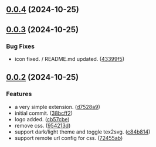 ## [0.0.4](https://github.com/mathedu4all/mmarked-vscode-extension/compare/v0.0.3...v0.0.4) (2024-10-25)



## [0.0.3](https://github.com/mathedu4all/mmarked-vscode-extension/compare/v0.0.2...v0.0.3) (2024-10-25)


### Bug Fixes

* icon fixed. / README.md updated. ([43399f5](https://github.com/mathedu4all/mmarked-vscode-extension/commit/43399f5a22f6e3e6e24acd8b434a9bad9541601e))



## [0.0.2](https://github.com/mathedu4all/mmarked-vscode-extension/compare/38bcff299b65c4e8884f84dde14aaca62c8617ba...v0.0.2) (2024-10-25)


### Features

* a very simple extension. ([d7528a9](https://github.com/mathedu4all/mmarked-vscode-extension/commit/d7528a91f49ee52b15bcf716c8ff6ceed905abcc))
* initial commit. ([38bcff2](https://github.com/mathedu4all/mmarked-vscode-extension/commit/38bcff299b65c4e8884f84dde14aaca62c8617ba))
* logo added. ([cb57cbe](https://github.com/mathedu4all/mmarked-vscode-extension/commit/cb57cbe42395eed73f09104f64147d9f88dea32f))
* remove css. ([954213d](https://github.com/mathedu4all/mmarked-vscode-extension/commit/954213da4d226b752f0d70e0f7992bbcbb5b2f44))
* support dark/light theme and toggle tex2svg. ([c84b814](https://github.com/mathedu4all/mmarked-vscode-extension/commit/c84b814fadfcff6d4ab02df2c567b9a9b22d06af))
* support remote url config for css. ([72455ab](https://github.com/mathedu4all/mmarked-vscode-extension/commit/72455abeccc84479a9c31088e4f98874af21759d))



